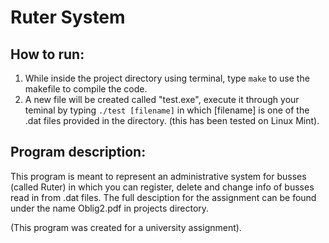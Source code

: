 # Ruter System

## How to run:
1. While inside the project directory using terminal, type `make` to use the makefile to compile the code.
2. A new file will be created called "test.exe", execute it through your teminal by typing  `./test [filename]` in which [filename] is one of the .dat files provided in the directory. (this has been tested on Linux Mint).

 ## Program description:
 This program is meant to represent an administrative system for busses (called Ruter) in which you can register, delete and change info of busses read in from .dat files. The full desciption for the assignment can be found under the name Oblig2.pdf in projects directory.

  (This program was created for a university assignment).
